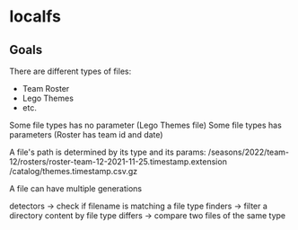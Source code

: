 # localfs

## Goals

There are different types of files:
- Team Roster
- Lego Themes
- etc.

Some file types has no parameter (Lego Themes file)
Some file types has parameters (Roster has team id and date)

A file's path is determined by its type and its params:
/seasons/2022/team-12/rosters/roster-team-12-2021-11-25.timestamp.extension
/catalog/themes.timestamp.csv.gz

A file can have multiple generations

detectors -> check if filename is matching a file type
finders -> filter a directory content by file type
differs -> compare two files of the same type
